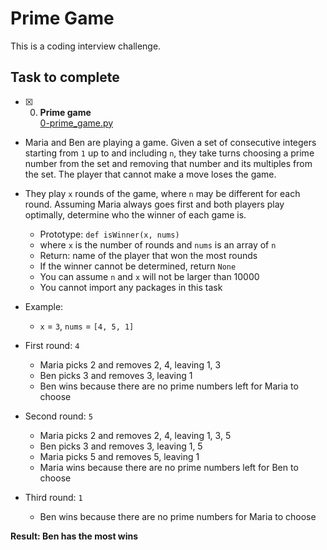 # Prime Game

This is a coding interview challenge.

## Task to complete

+ [x] 0. **Prime game**<br/>[0-prime_game.py](0-prime_game.py)

+ Maria and Ben are playing a game. Given a set of consecutive integers starting from `1` up to and including `n`, they take turns choosing a prime number from the set and removing that number and its multiples from the set. The player that cannot make a move loses the game.

+ They play `x` rounds of the game, where `n` may be different for each round. Assuming Maria always goes first and both players play optimally, determine who the winner of each game is.

  + Prototype: `def isWinner(x, nums)`
  + where `x` is the number of rounds and `nums` is an array of `n`
  + Return: name of the player that won the most rounds
  + If the winner cannot be determined, return `None`
  + You can assume `n` and `x` will not be larger than 10000
  + You cannot import any packages in this task

+ Example:
  + `x` = `3`, `nums` = `[4, 5, 1]`

+ First round: `4`
  + Maria picks 2 and removes 2, 4, leaving 1, 3
  + Ben picks 3 and removes 3, leaving 1
  + Ben wins because there are no prime numbers left for Maria to choose

+ Second round: `5`
  + Maria picks 2 and removes 2, 4, leaving 1, 3, 5
  + Ben picks 3 and removes 3, leaving 1, 5
  + Maria picks 5 and removes 5, leaving 1
  + Maria wins because there are no prime numbers left for Ben to choose

+ Third round: `1`
  + Ben wins because there are no prime numbers for Maria to choose

**Result: Ben has the most wins**